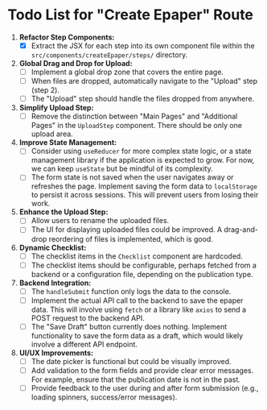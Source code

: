 # Todo List for "Create Epaper" Route

1.  **Refactor Step Components:**
    *   [x] Extract the JSX for each step into its own component file within the `src/components/createEpaper/steps/` directory.

2.  **Global Drag and Drop for Upload:**
    *   [ ] Implement a global drop zone that covers the entire page.
    *   [ ] When files are dropped, automatically navigate to the "Upload" step (step 2).
    *   [ ] The "Upload" step should handle the files dropped from anywhere.

3.  **Simplify Upload Step:**
    *   [ ] Remove the distinction between "Main Pages" and "Additional Pages" in the `UploadStep` component. There should be only one upload area.

4.  **Improve State Management:**
    *   [ ] Consider using `useReducer` for more complex state logic, or a state management library if the application is expected to grow. For now, we can keep `useState` but be mindful of its complexity.
    *   [ ] The form state is not saved when the user navigates away or refreshes the page. Implement saving the form data to `localStorage` to persist it across sessions. This will prevent users from losing their work.

5.  **Enhance the Upload Step:**
    *   [ ] Allow users to rename the uploaded files.
    *   [ ] The UI for displaying uploaded files could be improved. A drag-and-drop reordering of files is implemented, which is good.

6.  **Dynamic Checklist:**
    *   [ ] The checklist items in the `Checklist` component are hardcoded.
    *   [ ] The checklist items should be configurable, perhaps fetched from a backend or a configuration file, depending on the publication type.

7.  **Backend Integration:**
    *   [ ] The `handleSubmit` function only logs the data to the console.
    *   [ ] Implement the actual API call to the backend to save the epaper data. This will involve using `fetch` or a library like `axios` to send a POST request to the backend API.
    *   [ ] The "Save Draft" button currently does nothing. Implement functionality to save the form data as a draft, which would likely involve a different API endpoint.

8.  **UI/UX Improvements:**
    *   [ ] The date picker is functional but could be visually improved.
    *   [ ] Add validation to the form fields and provide clear error messages. For example, ensure that the publication date is not in the past.
    *   [ ] Provide feedback to the user during and after form submission (e.g., loading spinners, success/error messages).
